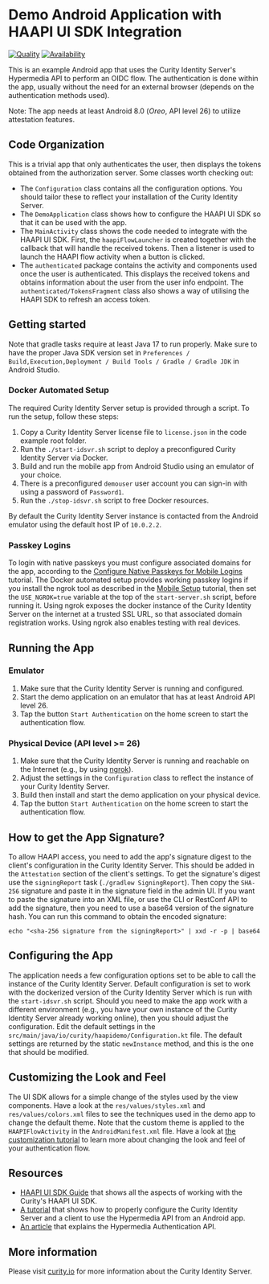# Demo Android Application with HAAPI UI SDK Integration

[![Quality](https://img.shields.io/badge/quality-demo-red)](https://curity.io/resources/code-examples/status/)
[![Availability](https://img.shields.io/badge/availability-source-blue)](https://curity.io/resources/code-examples/status/)

This is an example Android app that uses the Curity Identity Server's Hypermedia API to perform an OIDC flow. The authentication is done within the app, usually without the need for an external browser (depends on the authentication methods used).

Note: The app needs at least Android 8.0 (*Oreo*, API level 26) to utilize attestation features.

## Code Organization

This is a trivial app that only authenticates the user, then displays the tokens obtained from the authorization server. Some classes worth checking out:

- The `Configuration` class contains all the configuration options. You should tailor these to reflect your installation of the Curity Identity Server.
- The `DemoApplication` class shows how to configure the HAAPI UI SDK so that it can be used with the app.
- The `MainActivity` class shows the code needed to integrate with the HAAPI UI SDK. First, the `haapiFlowLauncher` is created together with the callback that will handle the received tokens. Then a listener is used to launch the HAAPI flow activity when a button is clicked.
- The `authenticated` package contains the activity and components used once the user is authenticated. This displays the received tokens and obtains information about the user from the user info endpoint. The `authenticated/TokensFragment` class also shows a way of utilising the HAAPI SDK to refresh an access token.

## Getting started

Note that gradle tasks require at least Java 17 to run properly. Make sure to have the proper Java SDK
version set in `Preferences / Build,Execution,Deployment / Build Tools / Gradle / Gradle JDK` in Android Studio.

### Docker Automated Setup

The required Curity Identity Server setup is provided through a script. To run the setup, follow these steps:

1. Copy a Curity Identity Server license file to `license.json` in the code example root folder.
2. Run the `./start-idsvr.sh` script to deploy a preconfigured Curity Identity Server via Docker. 
3. Build and run the mobile app from Android Studio using an emulator of your choice.
4. There is a preconfigured `demouser` user account you can sign-in with using a password of `Password1`.
5. Run the `./stop-idsvr.sh` script to free Docker resources.

By default the Curity Identity Server instance is contacted from the Android emulator using the default host IP of `10.0.2.2`. 

### Passkey Logins

To login with native passkeys you must configure associated domains for the app, according to the [Configure Native Passkeys for Mobile Logins](https://curity.io/resources/learn/mobile-logins-using-native-passkeys/) tutorial. The Docker automated setup provides working passkey logins if you install the ngrok tool as described in the [Mobile Setup](https://curity.io/resources/learn/mobile-setup-ngrok/) tutorial, then set the `USE_NGROK=true` variable at the top of the `start-server.sh` script, before running it. Using ngrok exposes the docker instance of the Curity Identity Server on the internet at a trusted SSL URL, so that associated domain registration works. Using ngrok also enables testing with real devices.

## Running the App

### Emulator

1. Make sure that the Curity Identity Server is running and configured.
2. Start the demo application on an emulator that has at least Android API level 26.
3. Tap the button `Start Authentication` on the home screen to start the authentication flow.

### Physical Device (API level >= 26)

1. Make sure that the Curity Identity Server is running and reachable on the Internet (e.g., by using [ngrok](https://curity.io/resources/learn/expose-local-curity-ngrok/)).
2. Adjust the settings in the `Configuration` class to reflect the instance of your Curity Identity Server.
3. Build then install and start the demo application on your physical device.
4. Tap the button `Start Authentication` on the home screen to start the authentication flow.

## How to get the App Signature?

To allow HAAPI access, you need to add the app's signature digest to the client's configuration in the Curity Identity Server. This should be added in the `Attestation` section of the client's settings. To get the signature's digest use the `signingReport` task (`./gradlew SigningReport`). Then copy the `SHA-256` signature and paste it in the signature field in the admin UI. If you want to paste the signature into an XML file, or use the CLI or RestConf API to add the signature, then you need to use a base64 version of the signature hash. You can run this command to obtain the encoded signature:

```shell
echo "<sha-256 signature from the signingReport>" | xxd -r -p | base64
```

## Configuring the App

The application needs a few configuration options set to be able to call the instance of the Curity Identity Server. Default configuration is set to work with the dockerized version of the Curity Identity Server which is run with the `start-idsvr.sh` script. Should you need to make the app work with a different environment (e.g., you have your own instance of the Curity Identity Server already working online), then you should adjust  the configuration. Edit the default settings in the `src/main/java/io/curity/haapidemo/Configuration.kt` file.  The default settings are returned by the static `newInstance` method, and this is the one that should be modified.

## Customizing the Look and Feel

The UI SDK allows for a simple change of the styles used by the view components. Have a look at the `res/values/styles.xml` and `res/values/colors.xml` files to see the techniques used in the demo app to change the default theme. Note that the custom theme is applied to the `HAAPIFlowActivity` in the `AndroidManifest.xml` file. Have a look at [the customization tutorial](https://curity.io/resources/learn/haapi-mobile-customization) to learn more about changing the look and feel of your authentication flow.

## Resources

- [HAAPI UI SDK Guide](https://curity.io/resources/learn/haapi-mobile-getting-started) that shows all the aspects of working with the Curity's HAAPI UI SDK.
- [A tutorial](https://curity.io/resources/learn/authentication-api-android-sdk) that shows how to properly configure the Curity Identity Server and a client to use the Hypermedia API from an Android app.
- [An article](https://curity.io/resources/learn/what-is-hypermedia-authentication-api/) that explains the Hypermedia Authentication API.

## More information

Please visit [curity.io](https://curity.io/) for more information about the Curity Identity Server.
